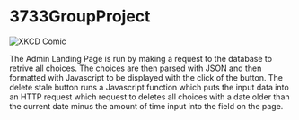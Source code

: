 # 3733GroupProject
![XKCD Comic](https://imgs.xkcd.com/comics/exploits_of_a_mom.png)

The Admin Landing Page is run by making a request to the database to retrive all choices. 
The choices are then parsed with JSON and then formatted with Javascript to be displayed with the click of the button.
The delete stale button runs a Javascript function which puts the input data into an HTTP request which request to deletes all choices with a date older than the current date minus the amount of time input into the field on the page.
